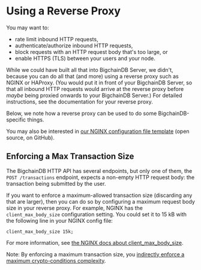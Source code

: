 <!---
Copyright BigchainDB GmbH and BigchainDB contributors
SPDX-License-Identifier: (Apache-2.0 AND CC-BY-4.0)
Code is Apache-2.0 and docs are CC-BY-4.0
--->

# Using a Reverse Proxy

You may want to:

* rate limit inbound HTTP requests,
* authenticate/authorize inbound HTTP requests,
* block requests with an HTTP request body that's too large, or
* enable HTTPS (TLS) between your users and your node.

While we could have built all that into BigchainDB Server,
we didn't, because you can do all that (and more)
using a reverse proxy such as NGINX or HAProxy.
(You would put it in front of your BigchainDB Server,
so that all inbound HTTP requests would arrive
at the reverse proxy before *maybe* being proxied
onwards to your BigchainDB Server.)
For detailed instructions, see the documentation
for your reverse proxy.

Below, we note how a reverse proxy can be used
to do some BigchainDB-specific things.

You may also be interested in
[our NGINX configuration file template](https://github.com/bigchaindb/nginx_3scale/blob/master/nginx.conf.template)
(open source, on GitHub).


## Enforcing a Max Transaction Size

The BigchainDB HTTP API has several endpoints,
but only one of them, the `POST /transactions` endpoint,
expects a non-empty HTTP request body:
the transaction being submitted by the user.

If you want to enforce a maximum-allowed transaction size
(discarding any that are larger),
then you can do so by configuring a maximum request body size
in your reverse proxy.
For example, NGINX has the `client_max_body_size`
configuration setting. You could set it to 15 kB
with the following line in your NGINX config file:

```text
client_max_body_size 15k;
```

For more information, see
[the NGINX docs about client_max_body_size](https://nginx.org/en/docs/http/ngx_http_core_module.html#client_max_body_size).

Note: By enforcing a maximum transaction size, you
[indirectly enforce a maximum crypto-conditions complexity](https://github.com/bigchaindb/bigchaindb/issues/356#issuecomment-288085251).
